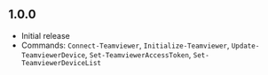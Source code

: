 ## 1.0.0

* Initial release
* Commands: `Connect-Teamviewer`, `Initialize-Teamviewer`, `Update-TeamviewerDevice`, `Set-TeamviewerAccessToken`, `Set-TeamviewerDeviceList`